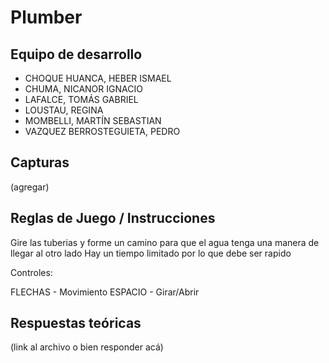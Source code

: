 # Plumber

## Equipo de desarrollo

- CHOQUE HUANCA, HEBER ISMAEL
- CHUMA, NICANOR IGNACIO
- LAFALCE, TOMÁS GABRIEL
- LOUSTAU, REGINA
- MOMBELLI, MARTÍN SEBASTIAN
- VAZQUEZ BERROSTEGUIETA, PEDRO

## Capturas

(agregar)

## Reglas de Juego / Instrucciones

Gire las tuberias y forme un camino para que el agua tenga una manera de llegar al otro lado
Hay un tiempo limitado por lo que debe ser rapido

Controles:

FLECHAS - Movimiento
ESPACIO - Girar/Abrir

## Respuestas teóricas

(link al archivo o bien responder acá)
